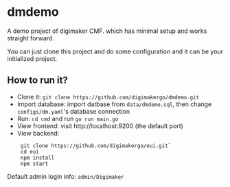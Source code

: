 # dmdemo
A demo project of digimaker CMF. which has minimal setup and works straight forward.

You can just clone this project and do some configuration and it can be your initialized project.

How to run it?
-------
- Clone it: `git clone https://github.com/digimakergo/dmdemo.git`
- Import database: import datbase from `data/dmdemo.sql`, then change `configs/dm.yaml`'s database connection
- Run: `cd cmd` and run `go run main.go`
- View frontend: visit http://localhost:9200 (the default port)
- View backend:
  ```
   git clone https://github.com/digimakergo/eui.git`
   cd eui
   npm install
   npm start
   ```

Default admin login info: `admin/Digimaker`

